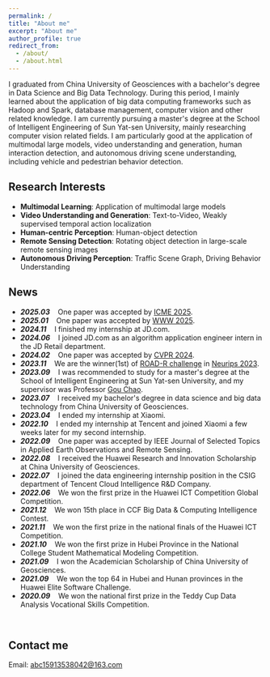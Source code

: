 ```yaml
---
permalink: /
title: "About me"
excerpt: "About me"
author_profile: true
redirect_from: 
  - /about/
  - /about.html
---
```


I graduated from China University of Geosciences with a bachelor's degree in Data Science and Big Data Technology. During this period, I mainly learned about the application of big data computing frameworks such as Hadoop and Spark, database management, computer vision and other related knowledge.
I am currently pursuing a master's degree at the School of Intelligent Engineering of Sun Yat-sen University, mainly researching computer vision related fields. I am particularly good at the application of multimodal large models, video understanding and generation, human interaction detection, and autonomous driving scene understanding, including vehicle and pedestrian behavior detection.

Research Interests
------
- **Multimodal Learning**: Application of multimodal large models
- **Video Understanding and Generation**: Text-to-Video, Weakly supervised temporal action localization
- **Human-centric Perception**: Human-object detection
- **Remote Sensing Detection**: Rotating object detection in large-scale remote sensing images
- **Autonomous Driving Perception**: Traffic Scene Graph, Driving Behavior Understanding


News
------
* ***2025.03*** $~~$ One paper was accepted by [ICME 2025](https://liulinkai.github.io/AdaRED/).
* ***2025.01*** $~~$ One paper was accepted by [WWW 2025](https://arxiv.org/html/2502.06823v1#:~:text=To%20address%20this%20limitation%2C%20we%20explore%20the%20use,for%20Click-Through%20Rate%20%28CTR%29%20as%20the%20primary%20objective.).
* ***2024.11*** $~~$ I finished my internship at JD.com.
* ***2024.06*** $~~$ I joined JD.com as an algorithm application engineer intern in the JD Retail department.
* ***2024.02*** $~~$ One paper was accepted by [CVPR 2024](https://yuchen2199.github.io/Interactive-Gaze/).
* ***2023.11*** $~~$ We are the winner(1st) of [ROAD-R challenge](https://sites.google.com/view/road-r/winners) in [Neurips 2023](https://neurips.cc/Conferences/2023).
* ***2023.09*** $~~$ I was recommended to study for a master's degree at the School of Intelligent Engineering at Sun Yat-sen University, and my supervisor was Professor [Gou Chao](https://chaogou.github.io/).
* ***2023.07*** $~~$ I received my bachelor's degree in data science and big data technology from China University of Geosciences.
* ***2023.04*** $~~$ I ended my internship at Xiaomi.
* ***2022.10*** $~~$ I ended my internship at Tencent and joined Xiaomi a few weeks later for my second internship.
* ***2022.09*** $~~$ One paper was accepted by IEEE Journal of Selected Topics in Applied Earth Observations and Remote Sensing.
* ***2022.08*** $~~$ I received the Huawei Research and Innovation Scholarship at China University of Geosciences.
* ***2022.07*** $~~$ I joined the data engineering internship position in the CSIG department of Tencent Cloud Intelligence R&D Company.
* ***2022.06*** $~~$ We won the first prize in the Huawei ICT Competition Global Competition.
* ***2021.12*** $~~$ We won 15th place in CCF Big Data & Computing Intelligence Contest.
* ***2021.11*** $~~$ We won the first prize in the national finals of the Huawei ICT Competition.
* ***2021.10*** $~~$ We won the first prize in Hubei Province in the National College Student Mathematical Modeling Competition.
* ***2021.09*** $~~$ I won the Academician Scholarship of China University of Geosciences.
* ***2021.09*** $~~$ We won the top 64 in Hubei and Hunan provinces in the Huawei Elite Software Challenge.
* ***2020.09*** $~~$ We won the national first prize in the Teddy Cup Data Analysis Vocational Skills Competition.

<br>

Contact me
------
Email: abc15913538042@163.com
<!-- Google Scholar: https://scholar.google.com/citations?user=pilu-FYAAAAJ&hl=en&oi=ao -->
